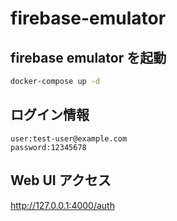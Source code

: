 # firebase-emulator

## firebase emulator を起動

```sh
docker-compose up -d
```

## ログイン情報

```text
user:test-user@example.com
password:12345678
```

## Web UI アクセス

<http://127.0.0.1:4000/auth>
